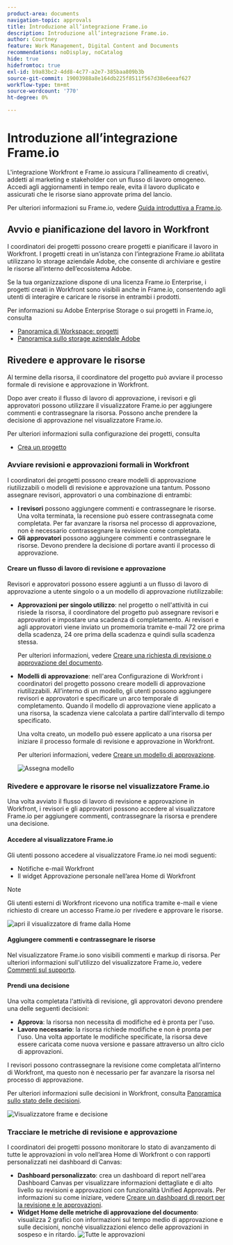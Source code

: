 ```yaml
---
product-area: documents
navigation-topic: approvals
title: Introduzione all’integrazione Frame.io
description: Introduzione all’integrazione Frame.io.
author: Courtney
feature: Work Management, Digital Content and Documents
recommendations: noDisplay, noCatalog
hide: true
hidefromtoc: true
exl-id: b9a83bc2-4dd8-4c77-a2e7-385baa809b3b
source-git-commit: 19003988a8e164db225f8511f567d38e6eeaf627
workflow-type: tm+mt
source-wordcount: '770'
ht-degree: 0%

---
```


# Introduzione all’integrazione Frame.io

L&#39;integrazione Workfront e Frame.io assicura l&#39;allineamento di creativi, addetti al marketing e stakeholder con un flusso di lavoro omogeneo. Accedi agli aggiornamenti in tempo reale, evita il lavoro duplicato e assicurati che le risorse siano approvate prima del lancio.

Per ulteriori informazioni su Frame.io, vedere [Guida introduttiva a Frame.io](https://support.frame.io/en/collections/49298-getting-started).

## Avvio e pianificazione del lavoro in Workfront

I coordinatori dei progetti possono creare progetti e pianificare il lavoro in Workfront. I progetti creati in un’istanza con l’integrazione Frame.io abilitata utilizzano lo storage aziendale Adobe, che consente di archiviare e gestire le risorse all’interno dell’ecosistema Adobe.

Se la tua organizzazione dispone di una licenza Frame.io Enterprise, i progetti creati in Workfront sono visibili anche in Frame.io, consentendo agli utenti di interagire e caricare le risorse in entrambi i prodotti.

Per informazioni su Adobe Enterprise Storage o sui progetti in Frame.io, consulta

* [Panoramica di Workspace: progetti](https://help.frame.io/en/articles/9101001-workspace-overview#h_d9f8654895)
* [Panoramica sullo storage aziendale Adobe](/help/quicksilver/review-and-approve-work/esm-overview.md)

## Rivedere e approvare le risorse

Al termine della risorsa, il coordinatore del progetto può avviare il processo formale di revisione e approvazione in Workfront.

Dopo aver creato il flusso di lavoro di approvazione, i revisori e gli approvatori possono utilizzare il visualizzatore Frame.io per aggiungere commenti e contrassegnare la risorsa. Possono anche prendere la decisione di approvazione nel visualizzatore Frame.io.

Per ulteriori informazioni sulla configurazione dei progetti, consulta

* [Crea un progetto](/help/quicksilver/manage-work/projects/create-projects/create-project.md)
  <!--* [Frame.io integration overview](/help/quicksilver/review-and-approve-work/native-integrations/frame-io/frame-int-overview.md)-->

### Avviare revisioni e approvazioni formali in Workfront

I coordinatori dei progetti possono creare modelli di approvazione riutilizzabili o modelli di revisione e approvazione una tantum. Possono assegnare revisori, approvatori o una combinazione di entrambi:

* **I revisori** possono aggiungere commenti e contrassegnare le risorse. Una volta terminata, la recensione può essere contrassegnata come completata. Per far avanzare la risorsa nel processo di approvazione, non è necessario contrassegnare la revisione come completata.
* **Gli approvatori** possono aggiungere commenti e contrassegnare le risorse. Devono prendere la decisione di portare avanti il processo di approvazione.

#### Creare un flusso di lavoro di revisione e approvazione

Revisori e approvatori possono essere aggiunti a un flusso di lavoro di approvazione a utente singolo o a un modello di approvazione riutilizzabile:

* **Approvazioni per singolo utilizzo**: nel progetto o nell&#39;attività in cui risiede la risorsa, il coordinatore del progetto può assegnare revisori e approvatori e impostare una scadenza di completamento. Ai revisori e agli approvatori viene inviato un promemoria tramite e-mail 72 ore prima della scadenza, 24 ore prima della scadenza e quindi sulla scadenza stessa.

  Per ulteriori informazioni, vedere [Creare una richiesta di revisione o approvazione del documento](/help/quicksilver/review-and-approve-work/document-reviews-and-approvals/manage-document-approvals/create-a-document-approval.md).

* **Modelli di approvazione**: nell&#39;area Configurazione di Workfront i coordinatori del progetto possono creare modelli di approvazione riutilizzabili. All’interno di un modello, gli utenti possono aggiungere revisori e approvatori e specificare un arco temporale di completamento. Quando il modello di approvazione viene applicato a una risorsa, la scadenza viene calcolata a partire dall’intervallo di tempo specificato.

  Una volta creato, un modello può essere applicato a una risorsa per iniziare il processo formale di revisione e approvazione in Workfront.

  Per ulteriori informazioni, vedere [Creare un modello di approvazione](/help/quicksilver/review-and-approve-work/document-reviews-and-approvals/manage-document-approvals/create-approval-template.md).


  ![Assegna modello](assets/assign-template.png)

### Rivedere e approvare le risorse nel visualizzatore Frame.io

Una volta avviato il flusso di lavoro di revisione e approvazione in Workfront, i revisori e gli approvatori possono accedere al visualizzatore Frame.io per aggiungere commenti, contrassegnare la risorsa e prendere una decisione.

<!--For more information, see [Review and approve with the Frame.io viewer](/help/quicksilver/review-and-approve-work/document-reviews-and-approvals/review-with-frame.md).-->

#### Accedere al visualizzatore Frame.io

Gli utenti possono accedere al visualizzatore Frame.io nei modi seguenti:

* Notifiche e-mail Workfront
* Il widget Approvazione personale nell’area Home di Workfront

>[!NOTE]
>
>Gli utenti esterni di Workfront ricevono una notifica tramite e-mail e viene richiesto di creare un accesso Frame.io per rivedere e approvare le risorse. <!--is this still accurate?-->

![apri il visualizzatore di frame dalla Home](assets/open-fio-viewwer.png)

#### Aggiungere commenti e contrassegnare le risorse

Nel visualizzatore Frame.io sono visibili commenti e markup di risorsa. Per ulteriori informazioni sull&#39;utilizzo del visualizzatore Frame.io, vedere [Commenti sul supporto](https://help.frame.io/en/articles/9105251-commenting-on-your-media).

#### Prendi una decisione

Una volta completata l&#39;attività di revisione, gli approvatori devono prendere una delle seguenti decisioni:

* **Approva**: la risorsa non necessita di modifiche ed è pronta per l&#39;uso.
* **Lavoro necessario**: la risorsa richiede modifiche e non è pronta per l&#39;uso. Una volta apportate le modifiche specificate, la risorsa deve essere caricata come nuova versione e passare attraverso un altro ciclo di approvazioni. <!--is the same approval workflow automatically applied? Does the coordinator have to do anything to get the approval going? -->

I revisori possono contrassegnare la revisione come completata all’interno di Workfront, ma questo non è necessario per far avanzare la risorsa nel processo di approvazione.

Per ulteriori informazioni sulle decisioni in Workfront, consulta [Panoramica sullo stato delle decisioni](/help/quicksilver/review-and-approve-work/document-reviews-and-approvals/manage-document-approvals/document-approval-status.md).

![Visualizzatore frame e decisione](assets/decision-fio.png)


### Tracciare le metriche di revisione e approvazione

I coordinatori dei progetti possono monitorare lo stato di avanzamento di tutte le approvazioni in volo nell’area Home di Workfront o con rapporti personalizzati nei dashboard di Canvas:

* **Dashboard personalizzato**: crea un dashboard di report nell&#39;area Dashboard Canvas per visualizzare informazioni dettagliate e di alto livello su revisioni e approvazioni con funzionalità Unified Approvals. Per informazioni su come iniziare, vedere [Creare un dashboard di report per la revisione e le approvazioni](/help/quicksilver/review-and-approve-work/document-reviews-and-approvals/create-review-and-approval-dashboard.md).
* **Widget Home delle metriche di approvazione del documento**: visualizza 2 grafici con informazioni sul tempo medio di approvazione e sulle decisioni, nonché visualizzazioni elenco delle approvazioni in sospeso e in ritardo.
  ![Tutte le approvazioni](assets/all-approvals.png)